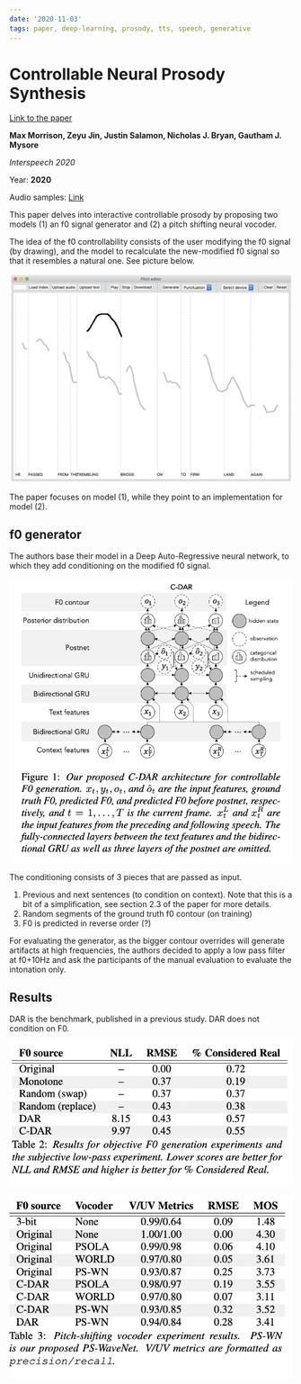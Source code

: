 ```yaml
---
date: '2020-11-03'
tags: paper, deep-learning, prosody, tts, speech, generative
---
```

# Controllable Neural Prosody Synthesis

[Link to the paper](https://arxiv.org/abs/2008.03388)

**Max Morrison, Zeyu Jin, Justin Salamon, Nicholas J. Bryan, Gautham J. Mysore**

*Interspeech 2020*

Year: **2020**

Audio samples: [Link](https://www.maxrmorrison.com/sites/controllable-prosody/)

This paper delves into interactive controllable prosody by proposing two models (1) an f0 signal generator and (2) a pitch shifting neural vocoder.

The idea of the f0 controllability consists of the user modifying the f0 signal (by drawing), and the model to recalculate the new-modified f0 signal so that it resembles a natural one. See picture below.

![](assets/morrison2020/f0-gen.png)

The paper focuses on model (1), while they point to an implementation for model (2).

## f0 generator
The authors base their model in a Deep Auto-Regressive neural network, to which they add conditioning on the modified f0 signal.

![](assets/morrison2020/f0-gen-architecture.png)

The conditioning consists of 3 pieces that are passed as input.
1. Previous and next sentences (to condition on context). Note that this is a bit of a simplification, see section 2.3 of the paper for more details.
2. Random segments of the ground truth f0 contour (on training)
3. F0 is predicted in reverse order (?)

For evaluating the generator, as the bigger contour overrides will generate artifacts at high frequencies, the authors decided to apply a low pass filter at f0+10Hz and ask the participants of the manual evaluation to evaluate the intonation only.

## Results
DAR is the benchmark, published in a previous study. DAR does not condition on F0.

![](assets/morrison2020/results1.png)

![](assets/morrison2020/results2.png)

